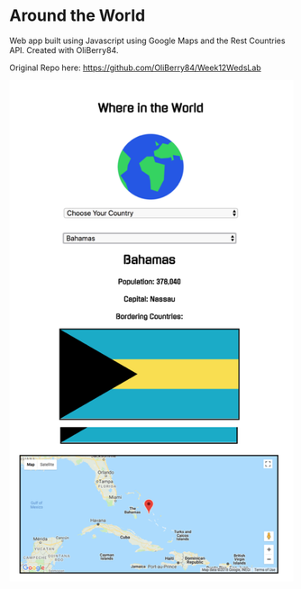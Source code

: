 # Around the World
Web app built using Javascript using Google Maps and the Rest Countries API. Created with OliBerry84.

Original Repo here: https://github.com/OliBerry84/Week12WedsLab

![Screeenshot](https://github.com/rgathergood/where_in_the_world/blob/master/public/screenshot.png)
